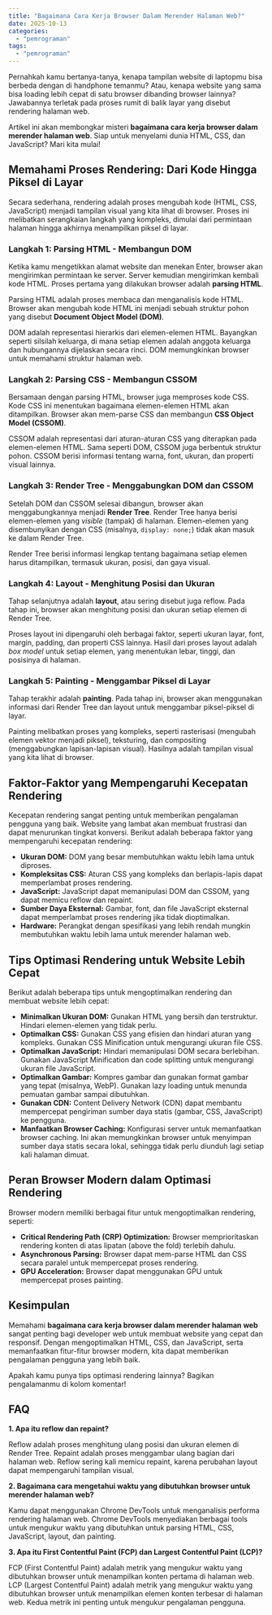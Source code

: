 ```yaml
---
title: "Bagaimana Cara Kerja Browser Dalam Merender Halaman Web?"
date: 2025-10-13
categories: 
  - "pemrograman"
tags: 
  - "pemrograman"
---
```


Pernahkah kamu bertanya-tanya, kenapa tampilan website di laptopmu bisa berbeda dengan di handphone temanmu? Atau, kenapa website yang sama bisa loading lebih cepat di satu browser dibanding browser lainnya? Jawabannya terletak pada proses rumit di balik layar yang disebut rendering halaman web.

Artikel ini akan membongkar misteri **bagaimana cara kerja browser dalam merender halaman web**. Siap untuk menyelami dunia HTML, CSS, dan JavaScript? Mari kita mulai!

## Memahami Proses Rendering: Dari Kode Hingga Piksel di Layar

Secara sederhana, rendering adalah proses mengubah kode (HTML, CSS, JavaScript) menjadi tampilan visual yang kita lihat di browser. Proses ini melibatkan serangkaian langkah yang kompleks, dimulai dari permintaan halaman hingga akhirnya menampilkan piksel di layar.

### Langkah 1: Parsing HTML - Membangun DOM

Ketika kamu mengetikkan alamat website dan menekan Enter, browser akan mengirimkan permintaan ke server. Server kemudian mengirimkan kembali kode HTML. Proses pertama yang dilakukan browser adalah **parsing HTML**.

Parsing HTML adalah proses membaca dan menganalisis kode HTML. Browser akan mengubah kode HTML ini menjadi sebuah struktur pohon yang disebut **Document Object Model (DOM)**.

DOM adalah representasi hierarkis dari elemen-elemen HTML. Bayangkan seperti silsilah keluarga, di mana setiap elemen adalah anggota keluarga dan hubungannya dijelaskan secara rinci. DOM memungkinkan browser untuk memahami struktur halaman web.

### Langkah 2: Parsing CSS - Membangun CSSOM

Bersamaan dengan parsing HTML, browser juga memproses kode CSS. Kode CSS ini menentukan bagaimana elemen-elemen HTML akan ditampilkan. Browser akan mem-parse CSS dan membangun **CSS Object Model (CSSOM)**.

CSSOM adalah representasi dari aturan-aturan CSS yang diterapkan pada elemen-elemen HTML. Sama seperti DOM, CSSOM juga berbentuk struktur pohon. CSSOM berisi informasi tentang warna, font, ukuran, dan properti visual lainnya.

### Langkah 3: Render Tree - Menggabungkan DOM dan CSSOM

Setelah DOM dan CSSOM selesai dibangun, browser akan menggabungkannya menjadi **Render Tree**. Render Tree hanya berisi elemen-elemen yang _visible_ (tampak) di halaman. Elemen-elemen yang disembunyikan dengan CSS (misalnya, `display: none;`) tidak akan masuk ke dalam Render Tree.

Render Tree berisi informasi lengkap tentang bagaimana setiap elemen harus ditampilkan, termasuk ukuran, posisi, dan gaya visual.

### Langkah 4: Layout - Menghitung Posisi dan Ukuran

Tahap selanjutnya adalah **layout**, atau sering disebut juga reflow. Pada tahap ini, browser akan menghitung posisi dan ukuran setiap elemen di Render Tree.

Proses layout ini dipengaruhi oleh berbagai faktor, seperti ukuran layar, font, margin, padding, dan properti CSS lainnya. Hasil dari proses layout adalah _box model_ untuk setiap elemen, yang menentukan lebar, tinggi, dan posisinya di halaman.

### Langkah 5: Painting - Menggambar Piksel di Layar

Tahap terakhir adalah **painting**. Pada tahap ini, browser akan menggunakan informasi dari Render Tree dan layout untuk menggambar piksel-piksel di layar.

Painting melibatkan proses yang kompleks, seperti rasterisasi (mengubah elemen vektor menjadi piksel), teksturing, dan compositing (menggabungkan lapisan-lapisan visual). Hasilnya adalah tampilan visual yang kita lihat di browser.

## Faktor-Faktor yang Mempengaruhi Kecepatan Rendering

Kecepatan rendering sangat penting untuk memberikan pengalaman pengguna yang baik. Website yang lambat akan membuat frustrasi dan dapat menurunkan tingkat konversi. Berikut adalah beberapa faktor yang mempengaruhi kecepatan rendering:

- **Ukuran DOM:** DOM yang besar membutuhkan waktu lebih lama untuk diproses.
- **Kompleksitas CSS:** Aturan CSS yang kompleks dan berlapis-lapis dapat memperlambat proses rendering.
- **JavaScript:** JavaScript dapat memanipulasi DOM dan CSSOM, yang dapat memicu reflow dan repaint.
- **Sumber Daya Eksternal:** Gambar, font, dan file JavaScript eksternal dapat memperlambat proses rendering jika tidak dioptimalkan.
- **Hardware:** Perangkat dengan spesifikasi yang lebih rendah mungkin membutuhkan waktu lebih lama untuk merender halaman web.

## Tips Optimasi Rendering untuk Website Lebih Cepat

Berikut adalah beberapa tips untuk mengoptimalkan rendering dan membuat website lebih cepat:

- **Minimalkan Ukuran DOM:** Gunakan HTML yang bersih dan terstruktur. Hindari elemen-elemen yang tidak perlu.
- **Optimalkan CSS:** Gunakan CSS yang efisien dan hindari aturan yang kompleks. Gunakan CSS Minification untuk mengurangi ukuran file CSS.
- **Optimalkan JavaScript:** Hindari memanipulasi DOM secara berlebihan. Gunakan JavaScript Minification dan code splitting untuk mengurangi ukuran file JavaScript.
- **Optimalkan Gambar:** Kompres gambar dan gunakan format gambar yang tepat (misalnya, WebP). Gunakan lazy loading untuk menunda pemuatan gambar sampai dibutuhkan.
- **Gunakan CDN:** Content Delivery Network (CDN) dapat membantu mempercepat pengiriman sumber daya statis (gambar, CSS, JavaScript) ke pengguna.
- **Manfaatkan Browser Caching:** Konfigurasi server untuk memanfaatkan browser caching. Ini akan memungkinkan browser untuk menyimpan sumber daya statis secara lokal, sehingga tidak perlu diunduh lagi setiap kali halaman dimuat.

## Peran Browser Modern dalam Optimasi Rendering

Browser modern memiliki berbagai fitur untuk mengoptimalkan rendering, seperti:

- **Critical Rendering Path (CRP) Optimization:** Browser memprioritaskan rendering konten di atas lipatan (above the fold) terlebih dahulu.
- **Asynchronous Parsing:** Browser dapat mem-parse HTML dan CSS secara paralel untuk mempercepat proses rendering.
- **GPU Acceleration:** Browser dapat menggunakan GPU untuk mempercepat proses painting.

## Kesimpulan

Memahami **bagaimana cara kerja browser dalam merender halaman web** sangat penting bagi developer web untuk membuat website yang cepat dan responsif. Dengan mengoptimalkan HTML, CSS, dan JavaScript, serta memanfaatkan fitur-fitur browser modern, kita dapat memberikan pengalaman pengguna yang lebih baik.

Apakah kamu punya tips optimasi rendering lainnya? Bagikan pengalamanmu di kolom komentar!

## FAQ

**1\. Apa itu reflow dan repaint?**

Reflow adalah proses menghitung ulang posisi dan ukuran elemen di Render Tree. Repaint adalah proses menggambar ulang bagian dari halaman web. Reflow sering kali memicu repaint, karena perubahan layout dapat mempengaruhi tampilan visual.

**2\. Bagaimana cara mengetahui waktu yang dibutuhkan browser untuk merender halaman web?**

Kamu dapat menggunakan Chrome DevTools untuk menganalisis performa rendering halaman web. Chrome DevTools menyediakan berbagai tools untuk mengukur waktu yang dibutuhkan untuk parsing HTML, CSS, JavaScript, layout, dan painting.

**3\. Apa itu First Contentful Paint (FCP) dan Largest Contentful Paint (LCP)?**

FCP (First Contentful Paint) adalah metrik yang mengukur waktu yang dibutuhkan browser untuk menampilkan konten pertama di halaman web. LCP (Largest Contentful Paint) adalah metrik yang mengukur waktu yang dibutuhkan browser untuk menampilkan elemen konten terbesar di halaman web. Kedua metrik ini penting untuk mengukur pengalaman pengguna.
